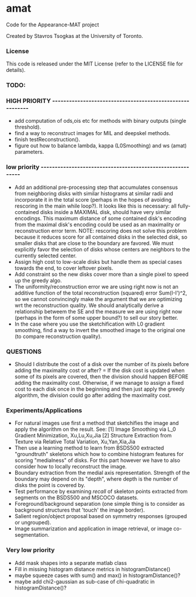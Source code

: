 # amat
Code for the Appearance-MAT project

Created by Stavros Tsogkas at the University of Toronto.

### License

This code is released under the MIT License (refer to the LICENSE file for details).

### TODO:
### HIGH PRIORITY ---------------------------------------------------------
- add computation of ods,ois etc for methods with binary outputs (single threshold).
- find a way to reconstruct images for MIL and deepskel methods.
- finish testReconstruction().
- figure out how to balance lambda, kappa (L0Smoothing) and ws (amat) parameters.

### low priority ----------------------------------------------------------
- Add an additional pre-processing step that accumulates consensus from neighboring 
    disks with similar histograms at similar radii and incorporate it in the total score 
    (perhaps in the hopes of avoiding rescoring in the main while loop?).
    It looks like this is necessary: all fully-contained disks inside a 
    MAXIMAL disk, should have very similar encodings. This maximum distance 
    of some contained disk's encoding from the maximal disk's encoding could
    be used as an maximality or reconstruction error term.
    NOTE: rescoring does not solve this problem because it reduces score for 
    all contained disks in the selected disk, so smaller disks that are close 
    to the boundary are favored. We must explicitly favor the selection of disks
    whose centers are neighbors to the currently selected center.
- Assign high cost to low-scale disks but handle them as special cases towards the end, to cover leftover pixels.
- Add constraint so the new disks cover more than a single pixel to speed up the greedy algo.
- The uniformity/reconstruction error we are using right now is not an additive function of the total 
	reconstruction (squared) error Sum(I-I')^2, so we cannot convincingly make the argument that 
	we are optimizing wrt the reconstruction quality. We should analytically derive a relationship 
	betweem the SE and the measure we are using right now (perhaps in the form of some upper bound?)
	to sell our story better.
- In the case where you use the sketchification with L0 gradient smoothing, find a way to invert
	the smoothed image to the original one (to compare reconstruction quality).	


### QUESTIONS
- Should I distribute the cost of a disk over the number of its pixels before adding the maximality cost or after?
= If the disk cost is updated when some of its pixels are covered, then the division should happen BEFORE
    adding the maximality cost. Otherwise, if we manage to assign a fixed cost to each disk once in the beginning
    and then just apply the greedy algorithm, the division could go after adding the maximality cost.    

### Experiments/Applications
- For natural images use first a method that sketchifies the image and apply the algorithm on the result. See:
	[1] Image Smoothing via L_0 Gradient Minimization, Xu,Lu,Xu,Jia
	[2] Structure Extraction from Texture via Relative Total Variation, Xu,Yan,Xia,Jia
- Then use a learning method to learn from BSDS500 extracted "groundtruth" skeletons which how to combine
	histogram features for scoring "medialness" of disks. For this part however we have to also consider 
	how to locally reconstruct the image.
- Boundary extraction from the medial axis representation. Strength of the boundary may depend on its "depth",
	where depth is the number of disks the point is covered by.
- Test performance by examining _recall_ of skeleton points extracted from segments on the BSDS500 and MSCOCO datasets.
- Foreground/background separation (one simple thing is to consider as background structures that 'touch' the image border).
- Salient region/object proposal based on symmetry responses (grouped or ungrouped).
- Image summarization and application in image retrieval, or image co-segmentation.


### Very low priority
- Add mask shapes into a separate matlab class
- Fill in missing histogram distance metrics in histogramDistance()
- maybe squeeze cases with sum() and max() in histogramDistance()?
- maybe add chi2-gaussian as sub-case of chi-quadratic in histogramDistance()?

